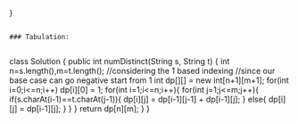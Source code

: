 }
```
​
### Tabulation:
​
```
class Solution {
public int numDistinct(String s, String t) {
int n=s.length(),m=t.length();
//considering the 1 based indexing
//since our base case can go negative start from 1
int dp[][] = new int[n+1][m+1];
for(int i=0;i<=n;i++) dp[i][0] = 1;
for(int i=1;i<=n;i++){
for(int j=1;j<=m;j++){
if(s.charAt(i-1)==t.charAt(j-1)){
dp[i][j] = dp[i-1][j-1] + dp[i-1][j];
}
else{
dp[i][j] = dp[i-1][j];
}
}
}
return dp[n][m];
}
}
```